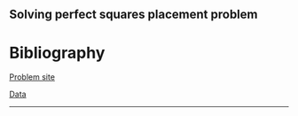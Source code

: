 Solving perfect squares placement problem
---

# Bibliography

[Problem site](http://csplib.org/Problems/prob009/)

[Data](http://csplib.org/Problems/prob009/results/result1.md.html)

---
